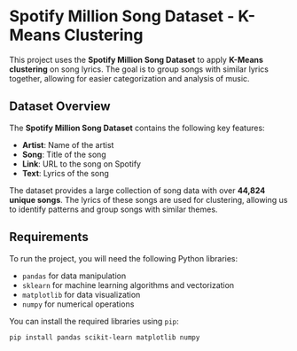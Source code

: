 # Spotify Million Song Dataset - K-Means Clustering

This project uses the **Spotify Million Song Dataset** to apply **K-Means clustering** on song lyrics. The goal is to group songs with similar lyrics together, allowing for easier categorization and analysis of music.

## Dataset Overview

The **Spotify Million Song Dataset** contains the following key features:

- **Artist**: Name of the artist
- **Song**: Title of the song
- **Link**: URL to the song on Spotify
- **Text**: Lyrics of the song

The dataset provides a large collection of song data with over **44,824 unique songs**. The lyrics of these songs are used for clustering, allowing us to identify patterns and group songs with similar themes.

## Requirements

To run the project, you will need the following Python libraries:

- `pandas` for data manipulation
- `sklearn` for machine learning algorithms and vectorization
- `matplotlib` for data visualization
- `numpy` for numerical operations

You can install the required libraries using `pip`:

```bash
pip install pandas scikit-learn matplotlib numpy
